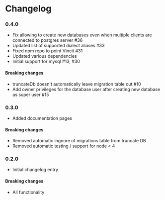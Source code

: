 # Changelog

### 0.4.0

 * Fix allowing to create new databases even when multiple clients are connected to postgres server #36
 * Updated list of supported dialect aliases #33
 * Fixed npm repo to point Vincit #31
 * Updated various dependencies
 * Initial support for mysql #13, #30

#### Breaking changes

 * truncateDb doesn't automatically leave migration table out #10
 * Add owner privileges for the database user after creating new database as super user #15

### 0.3.0

 * Added documentation pages

#### Breaking changes

 * Removed automatic ingnore of migrations table from truncate DB
 * Removed automatic testing / support for node < 4

### 0.2.0

 * Initial changelog entry

#### Breaking changes

 * All functionality
